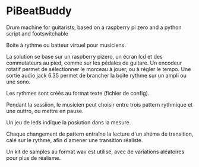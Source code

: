 # PiBeatBuddy
Drum machine for guitarists, based on a raspberry pi zero and a python script and footswitchable

Boite à rythme ou batteur virtuel pour musiciens.

La solution se base sur un raspberry pizero, un écran lcd et des commutateurs au pied, comme sur les pédales de guitare. Un encodeur rotatif permet de sélectionner le morceau à jouer, ou à régler le tempo.
Une sortie audio jack 6.35 permet de brancher la boite  rythme sur un ampli ou une sono.

Les rythmes sont créés au format texte (fichier de config). 

Pendant la sessiion, le musicien peut choisir entre trois pattern rythmique et une outtro, ou mettre en pause.

Un jeu de leds indique la posiution dans la mesure.

Chaque changement de pattern entraîne la lecture d'un shéma de transition, calé sur le rythme, afin d'amener une transition réaliste. 

Un kit de samples au format wav est utilisé, avec de variations aléatoires pour plus de réalisme.
